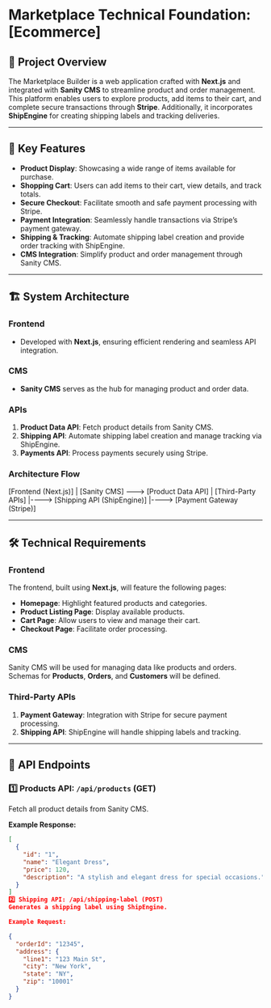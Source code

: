 # Marketplace Technical Foundation: [Ecommerce]

## 📌 Project Overview
The Marketplace Builder is a web application crafted with **Next.js** and integrated with **Sanity CMS** to streamline product and order management. This platform enables users to explore products, add items to their cart, and complete secure transactions through **Stripe**. Additionally, it incorporates **ShipEngine** for creating shipping labels and tracking deliveries.

---

## 🌟 Key Features
- **Product Display**: Showcasing a wide range of items available for purchase.
- **Shopping Cart**: Users can add items to their cart, view details, and track totals.
- **Secure Checkout**: Facilitate smooth and safe payment processing with Stripe.
- **Payment Integration**: Seamlessly handle transactions via Stripe’s payment gateway.
- **Shipping & Tracking**: Automate shipping label creation and provide order tracking with ShipEngine.
- **CMS Integration**: Simplify product and order management through Sanity CMS.

---

## 🏗️ System Architecture

### **Frontend**
- Developed with **Next.js**, ensuring efficient rendering and seamless API integration.

### **CMS**
- **Sanity CMS** serves as the hub for managing product and order data.

### **APIs**
1. **Product Data API**: Fetch product details from Sanity CMS.
2. **Shipping API**: Automate shipping label creation and manage tracking via ShipEngine.
3. **Payments API**: Process payments securely using Stripe.

### **Architecture Flow**
[Frontend (Next.js)] | [Sanity CMS] ---> [Product Data API] | [Third-Party APIs] |----> [Shipping API (ShipEngine)] |----> [Payment Gateway (Stripe)]


---

## 🛠️ Technical Requirements

### **Frontend**
The frontend, built using **Next.js**, will feature the following pages:
- **Homepage**: Highlight featured products and categories.
- **Product Listing Page**: Display available products.
- **Cart Page**: Allow users to view and manage their cart.
- **Checkout Page**: Facilitate order processing.

### **CMS**
Sanity CMS will be used for managing data like products and orders.  
Schemas for **Products**, **Orders**, and **Customers** will be defined.

### **Third-Party APIs**
1. **Payment Gateway**: Integration with Stripe for secure payment processing.
2. **Shipping API**: ShipEngine will handle shipping labels and tracking.

---

## 📡 API Endpoints

### 1️⃣ Products API: `/api/products` (GET)
Fetch all product details from Sanity CMS.

**Example Response:**
```json
[
  {
    "id": "1",
    "name": "Elegant Dress",
    "price": 120,
    "description": "A stylish and elegant dress for special occasions."
  }
]
2️⃣ Shipping API: /api/shipping-label (POST)
Generates a shipping label using ShipEngine.

Example Request:

{
  "orderId": "12345",
  "address": {
    "line1": "123 Main St",
    "city": "New York",
    "state": "NY",
    "zip": "10001"
  }
}



